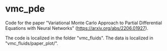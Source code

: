 # vmc_pde

Code for the paper "Variational Monte Carlo Approach to Partial Differential Equations with Neural Networks" (https://arxiv.org/abs/2206.01927).

The code is localized in the folder "vmc_fluids".
The data is localized in "vmc_fluids/paper_plot/".
